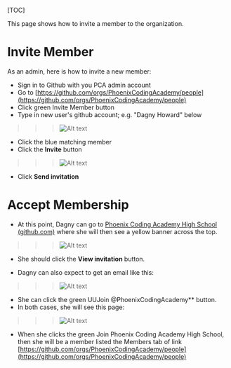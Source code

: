 [TOC]

This page shows how to invite a member to the organization.


# Invite Member

As an admin, here is how to invite a new member:

* Sign in to Github with you PCA admin account
* Go to [https://github.com/orgs/PhoenixCodingAcademy/people](https://github.com/orgs/PhoenixCodingAcademy/people)
* Click green Invite Member button
* Type in new user's github account; e.g. "Dagny Howard" below

>>> ![Alt text](/static/images/membership1.png)

* Click the blue matching member
* Click the **Invite** button

>>> ![Alt text](/static/images/membership2.png)

* Click **Send invitation**

# Accept Membership

* At this point, Dagny can go to [Phoenix Coding Academy High School (github.com)](https://github.com/orgs/PhoenixCodingAcademy) where she will then see a yellow banner across the top.

>>> ![Alt text](/static/images/membership3.png)

* She should click the  **View invitation** button.

* Dagny can also expect to get an email like this:

>>> ![Alt text](/static/images/membership4.png)

* She can click the green UUJoin @PhoenixCodingAcademy** button.
* In both cases, she will see this page:

>>> ![Alt text](/static/images/membership5.png)

* When she clicks the green Join Phoenix Coding Academy High School, then she will be a member listed the Members tab of link [https://github.com/orgs/PhoenixCodingAcademy/people](https://github.com/orgs/PhoenixCodingAcademy/people)


